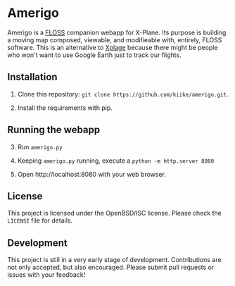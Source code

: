 Amerigo
=======

Amerigo is a [FLOSS] companion webapp for X-Plane. Its purpose is building a
moving map composed, viewable, and modifieable with, entirely, FLOSS software.
This is an alternative to [Xplage] because there might be people who won't want
to use Google Earth just to track our flights.


Installation
------------

1. Clone this repository: `git clone https://github.com/kiike/amerigo.git`.

2. Install the requirements with pip.


Running the webapp
------------------

3. Run `amerigo.py`

4. Keeping `amerigo.py` running, execute a `python -m http.server 8080`

5. Open http://localhost:8080 with your web browser.


License
-------

This project is licensed under the OpenBSD/ISC license. Please check the
`LICENSE` file for details.


Development
-----------

This project is still in a very early stage of development. Contributions are
not only accepted, but also encouraged. Please submit pull requests or issues
with your feedback!


[Xplage]: http://www.chriskern.net/code/xplaneToGoogleEarth.html
[FLOSS]: https://en.wikipedia.org/wiki/Alternative_terms_for_free_software#FLOSS
